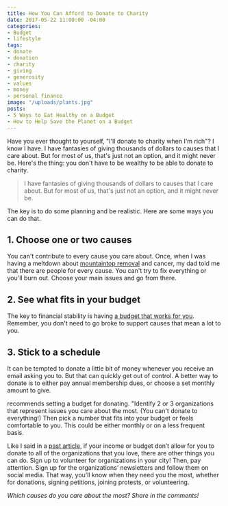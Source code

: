 ```yaml
---
title: How You Can Afford to Donate to Charity
date: 2017-05-22 11:00:00 -04:00
categories:
- Budget
- lifestyle
tags:
- donate
- donation
- charity
- giving
- generosity
- values
- money
- personal finance
image: "/uploads/plants.jpg"
posts:
- 5 Ways to Eat Healthy on a Budget
- How to Help Save the Planet on a Budget
---
```


Have you ever thought to yourself, "I'll donate to charity when I'm rich"? I know I have. I have fantasies of giving thousands of dollars to causes that I care about. But for most of us, that's just not an option, and it might never be. Here's the thing: you don't have to be wealthy to be able to donate to charity.

> I have fantasies of giving thousands of dollars to causes that I care about. But for most of us, that's just not an option, and it might never be.

The key is to do some planning and be realistic. Here are some ways you can do that.

## 1. Choose one or two causes

You can't contribute to every cause you care about. Once, when I was having a meltdown about [mountaintop removal](http://earthjustice.org/features/campaigns/what-is-mountaintop-removal-mining) and cancer, my dad told me that there are people for every cause. You can't try to fix everything or you'll burn out. Choose your main issues and go from there.

## 2. See what fits in your budget

The key to financial stability is having [a budget that works for you](https://www.maggiegermano.com/blog/how-to-create-a-budget-that-works-for-you/). Remember, you don't need to go broke to support causes that mean a lot to you.

## 3. Stick to a schedule

It can be tempted to donate a little bit of money whenever you receive an email asking you to. But that can quickly get out of control. A better way to donate is to either pay annual membership dues, or choose a set monthly amount to give.

recommends setting a budget for donating.  "Identify 2 or 3 organizations that represent issues you care about the most. (You can't donate to everything!) Then pick a number that fits into your budget or feels comfortable to you. This could be either monthly or on a less frequent basis. 

Like I said in a [past article](https://www.maggiegermano.com/blog/where-to-put-money-while-hopeless), if your income or budget don’t allow for you to donate to all of the organizations that you love, there are other things you can do. Sign up to volunteer for organizations in your city! Then, pay attention. Sign up for the organizations’ newsletters and follow them on social media. That way, you’ll know when they need you the most, whether for donations, signing petitions, joining protests, or volunteering.

*Which causes do you care about the most? Share in the comments!*
